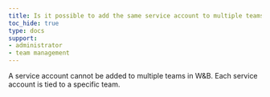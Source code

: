 ```yaml
---
title: Is it possible to add the same service account to multiple teams?
toc_hide: true
type: docs
support:
- administrator
- team management
---
```

A service account cannot be added to multiple teams in W&B. Each service account is tied to a specific team.